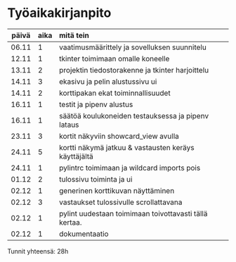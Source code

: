 # Työaikakirjanpito

| päivä | aika | mitä tein  |
| :----:|:-----| :-----|
| 06.11 | 1    | vaatimusmäärittely ja sovelluksen suunnitelu |
| 12.11 | 1    | tkinter toimimaan omalle koneelle |
| 13.11 | 2    | projektin tiedostorakenne ja tkinter harjoittelu |
| 14.11 | 3    | ekasivu ja pelin alustussivu ui |
| 14.11 | 2    | korttipakan ekat toiminnallisuudet |
| 16.11 | 1    | testit ja pipenv alustus |
| 16.11 | 1    | säätöä koulukoneiden testauksessa ja pipenv lataus |
| 23.11 | 3    | kortit näkyviin showcard_view avulla |
| 24.11 | 5    | kortti näkymä jatkuu & vastausten keräys käyttäjältä  |
| 24.11 | 1    | pylintrc toimimaan ja wildcard imports pois |
| 01.12 | 2    | tulossivu toiminta ja ui |
| 02.12 | 1    | generinen korttikuvan näyttäminen |
| 02.12 | 3    | vastaukset tulossivulle scrollattavana |
| 02.12 | 1    | pylint uudestaan toimimaan toivottavasti tällä kertaa. |
| 02.12 | 1    | dokumentaatio |

Tunnit yhteensä: 28h